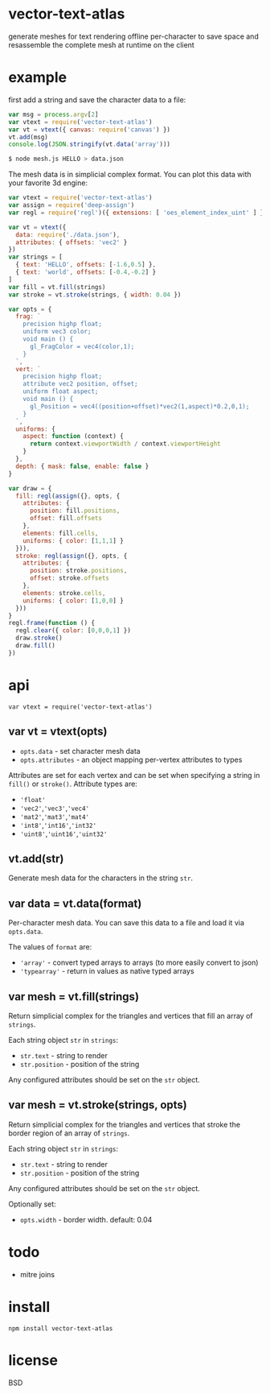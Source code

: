 # vector-text-atlas

generate meshes for text rendering offline per-character to save space and
resassemble the complete mesh at runtime on the client

# example

first add a string and save the character data to a file:

``` js
var msg = process.argv[2]
var vtext = require('vector-text-atlas')
var vt = vtext({ canvas: require('canvas') })
vt.add(msg)
console.log(JSON.stringify(vt.data('array')))
```

``` sh
$ node mesh.js HELLO > data.json
```

The mesh data is in simplicial complex format. You can plot this data with your
favorite 3d engine:

``` js
var vtext = require('vector-text-atlas')
var assign = require('deep-assign')
var regl = require('regl')({ extensions: [ 'oes_element_index_uint' ] })

var vt = vtext({
  data: require('./data.json'),
  attributes: { offsets: 'vec2' }
})
var strings = [
  { text: 'HELLO', offsets: [-1.6,0.5] },
  { text: 'world', offsets: [-0.4,-0.2] }
]
var fill = vt.fill(strings)
var stroke = vt.stroke(strings, { width: 0.04 })

var opts = {
  frag: `
    precision highp float;
    uniform vec3 color;
    void main () {
      gl_FragColor = vec4(color,1);
    }
  `,
  vert: `
    precision highp float;
    attribute vec2 position, offset;
    uniform float aspect;
    void main () {
      gl_Position = vec4((position+offset)*vec2(1,aspect)*0.2,0,1);
    }
  `,
  uniforms: {
    aspect: function (context) {
      return context.viewportWidth / context.viewportHeight
    }
  },
  depth: { mask: false, enable: false }
}

var draw = {
  fill: regl(assign({}, opts, {
    attributes: {
      position: fill.positions,
      offset: fill.offsets
    },
    elements: fill.cells,
    uniforms: { color: [1,1,1] }
  })),
  stroke: regl(assign({}, opts, {
    attributes: {
      position: stroke.positions,
      offset: stroke.offsets
    },
    elements: stroke.cells,
    uniforms: { color: [1,0,0] }
  }))
}
regl.frame(function () {
  regl.clear({ color: [0,0,0,1] })
  draw.stroke()
  draw.fill()
})
```

# api

```
var vtext = require('vector-text-atlas')
```

## var vt = vtext(opts)

* `opts.data` - set character mesh data
* `opts.attributes` - an object mapping per-vertex attributes to types

Attributes are set for each vertex and can be set when specifying a string in
`fill()` or `stroke()`. Attribute types are:

* `'float'`
* `'vec2'`,`'vec3'`,`'vec4'`
* `'mat2'`,`'mat3'`,`'mat4'`
* `'int8'`,`'int16'`,`'int32'`
* `'uint8'`,`'uint16'`,`'uint32'`

## vt.add(str)

Generate mesh data for the characters in the string `str`.

## var data = vt.data(format)

Per-character mesh data. You can save this data to a file and load it via
`opts.data`.

The values of `format` are:

* `'array'` - convert typed arrays to arrays (to more easily convert to json)
* `'typearray'` - return in values as native typed arrays

## var mesh = vt.fill(strings)

Return simplicial complex for the triangles and vertices that fill an array of
`strings`.

Each string object `str` in `strings`:

* `str.text` - string to render
* `str.position` - position of the string

Any configured attributes should be set on the `str` object.

## var mesh = vt.stroke(strings, opts)

Return simplicial complex for the triangles and vertices that stroke the border
region of an array of `strings`.

Each string object `str` in `strings`:

* `str.text` - string to render
* `str.position` - position of the string

Any configured attributes should be set on the `str` object.

Optionally set:

* `opts.width` - border width. default: 0.04

# todo

* mitre joins

# install

```
npm install vector-text-atlas
```

# license

BSD
